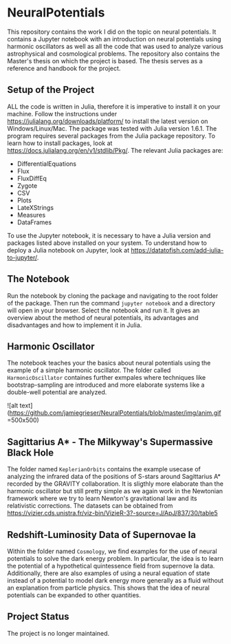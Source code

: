 # NeuralPotentials

This repository contains the work I did on the topic on neural potentials. It contains a Jupyter notebook with an introduction on neural potentials using harmonic oscillators as well as all the code that was used to analyze various astrophysical and cosmological problems. The repository also contains the Master's thesis on which the project is based. The thesis serves as a reference and handbook for the project.

## Setup of the Project

ALL the code is written in Julia, therefore it is imperative to install it on your machine. Follow the instructions under https://julialang.org/downloads/platform/ to install the latest version on Windows/Linux/Mac. The package was tested with Julia version 1.6.1.
The program requires several packages from the Julia package repository. To learn how to install packages, look at https://docs.julialang.org/en/v1/stdlib/Pkg/.
The relevant Julia packages are:
* DifferentialEquations
* Flux
* FluxDiffEq
* Zygote
* CSV
* Plots
* LateXStrings
* Measures
* DataFrames

To use the Jupyter notebook, it is necessary to have a Julia version and packages listed above installed on your system. To understand how to deploy a Julia notebook on Jupyter, look at https://datatofish.com/add-julia-to-jupyter/. 

## The Notebook

Run the notebook by cloning the package and navigating to the root folder of the package. Then run the command `jupyter notebook` and a directory will open in your browser. Select the notebook and run it. It gives an overview about the method of neural potentials, its advantages and disadvantages and how to implement it in Julia.

## Harmonic Oscillator

The notebook teaches your the basics about neural potentials using the example of a simple harmonic oscillator. The folder called `HarmonicOscillator` containes further exmpales where techniques like bootstrap-sampling are introduced and more elaborate systems like a double-well potential are analyzed.

![alt text](https://github.com/jamiegrieser/NeuralPotentials/blob/master/img/anim.gif =500x500)

## Sagittarius A* - The Milkyway's Supermassive Black Hole

The folder named `KeplerianOrbits` contains the example usecase of analyzing the infrared data of the positions of S-stars around Sagittarius A* recorded by the GRAVITY collaboration. It is sligthly more elaborate than the harmonic oscillator but still pretty simple as we again work in the Newtonian framework where we try to learn Newton's gravitational law and its relativistic corrections. The datasets can be obtained from https://vizier.cds.unistra.fr/viz-bin/VizieR-3?-source=J/ApJ/837/30/table5



## Redshift-Luminosity Data of Supernovae Ia

Within the folder named `Cosmology`, we find examples for the use of neural potentials to solve the dark energy problem. In particular, the idea is to learn the potential of a hypothetical quintessence field from supernove Ia data. Additionally, there are also examples of using a neural equation of state instead of a potential to model dark energy more generally as a fluid without an explanation from particle physics. This shows that the idea of neural potentials can be expanded to other quantities.

## Project Status

The project is no longer maintained.

